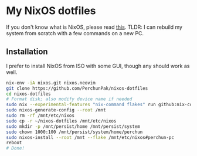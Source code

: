 # My NixOS dotfiles

If you don't know what is NixOS, please read [this](https://nixos.wiki/wiki/Overview_of_the_NixOS_Linux_distribution).
TLDR: I can rebuild my system from scratch with a few commands on a new PC.

## Installation

I prefer to install NixOS from ISO with some GUI, though any should work as well.

```bash
nix-env -iA nixos.git nixos.neovim
git clone https://github.com/PerchunPak/nixos-dotfiles
cd nixos-dotfiles
# Format disk; also modify device name if needed
sudo nix --experimental-features "nix-command flakes" run github:nix-community/disko/latest -- --mode disko ./systems/x86_64-linux/perchun-pc/disko.nix --arg device '"/dev/nvme0n1"'
sudo nixos-generate-config --root /mnt
sudo rm -rf /mnt/etc/nixos
sudo cp -r ~/nixos-dotfiles /mnt/etc/nixos
sudo mkdir -p /mnt/persist/home /mnt/persist/system
sudo chown 1000:100 /mnt/persist/system/home/perchun
sudo nixos-install --root /mnt --flake /mnt/etc/nixos#perchun-pc
reboot
# Done!
```

